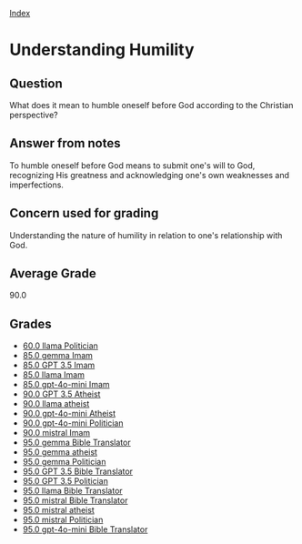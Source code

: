 
[Index](../index.md)
# Understanding Humility
## Question
What does it mean to humble oneself before God according to the Christian perspective?

## Answer from notes
To humble oneself before God means to submit one's will to God, recognizing His greatness and acknowledging one's own weaknesses and imperfections.

## Concern used for grading
Understanding the nature of humility in relation to one's relationship with God.

## Average Grade
90.0

## Grades
 * [60.0 llama Politician](../answers/llama_Politician/Understanding_Humility.md)
 * [85.0 gemma Imam](../answers/gemma_Imam/Understanding_Humility.md)
 * [85.0 GPT 3.5 Imam](../answers/GPT_3.5_Imam/Understanding_Humility.md)
 * [85.0 llama Imam](../answers/llama_Imam/Understanding_Humility.md)
 * [85.0 gpt-4o-mini Imam](../answers/gpt-4o-mini_Imam/Understanding_Humility.md)
 * [90.0 GPT 3.5 Atheist](../answers/GPT_3.5_Atheist/Understanding_Humility.md)
 * [90.0 llama atheist](../answers/llama_atheist/Understanding_Humility.md)
 * [90.0 gpt-4o-mini Atheist](../answers/gpt-4o-mini_Atheist/Understanding_Humility.md)
 * [90.0 gpt-4o-mini Politician](../answers/gpt-4o-mini_Politician/Understanding_Humility.md)
 * [90.0 mistral Imam](../answers/mistral_Imam/Understanding_Humility.md)
 * [95.0 gemma Bible Translator](../answers/gemma_Bible_Translator/Understanding_Humility.md)
 * [95.0 gemma atheist](../answers/gemma_atheist/Understanding_Humility.md)
 * [95.0 gemma Politician](../answers/gemma_Politician/Understanding_Humility.md)
 * [95.0 GPT 3.5 Bible Translator](../answers/GPT_3.5_Bible_Translator/Understanding_Humility.md)
 * [95.0 GPT 3.5 Politician](../answers/GPT_3.5_Politician/Understanding_Humility.md)
 * [95.0 llama Bible Translator](../answers/llama_Bible_Translator/Understanding_Humility.md)
 * [95.0 mistral Bible Translator](../answers/mistral_Bible_Translator/Understanding_Humility.md)
 * [95.0 mistral atheist](../answers/mistral_atheist/Understanding_Humility.md)
 * [95.0 mistral Politician](../answers/mistral_Politician/Understanding_Humility.md)
 * [95.0 gpt-4o-mini Bible Translator](../answers/gpt-4o-mini_Bible_Translator/Understanding_Humility.md)
